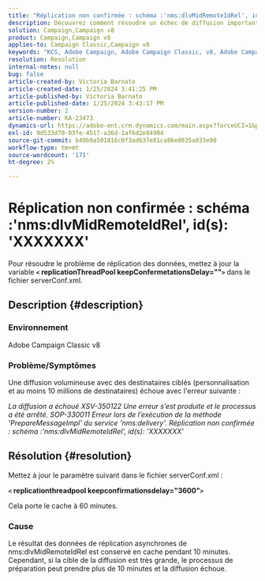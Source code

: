 ```yaml
---
title: "Réplication non confirmée : schéma :'nms:dlvMidRemoteIdRel', id(s): 'XXXXXXX'"
description: Découvrez comment résoudre un échec de diffusion important.
solution: Campaign,Campaign v8
product: Campaign,Campaign v8
applies-to: Campaign Classic,Campaign v8
keywords: "KCS, Adobe Campaign, Adobe Campaign Classic, v8, Adobe Campaign Classic v8"
resolution: Resolution
internal-notes: null
bug: false
article-created-by: Victoria Barnato
article-created-date: 1/25/2024 3:41:25 PM
article-published-by: Victoria Barnato
article-published-date: 1/25/2024 3:43:17 PM
version-number: 2
article-number: KA-23473
dynamics-url: https://adobe-ent.crm.dynamics.com/main.aspx?forceUCI=1&pagetype=entityrecord&etn=knowledgearticle&id=9dde9e2c-98bb-ee11-a569-6045bd006a22
exl-id: 9d533d70-03fe-4517-a36d-1af6d2e84904
source-git-commit: b49b9a501816c0f3ad637e81ca86e0835a033e90
workflow-type: tm+mt
source-wordcount: '171'
ht-degree: 2%

---
```


# Réplication non confirmée : schéma :&#39;nms:dlvMidRemoteIdRel&#39;, id(s): &#39;XXXXXXX&#39;


Pour résoudre le problème de réplication des données, mettez à jour la variable <b>`<` replicationThreadPool keepConfermetationsDelay=&quot;&quot;`>` </b> dans le fichier serverConf.xml.

## Description {#description}


### Environnement

Adobe Campaign Classic v8

### Problème/Symptômes

Une diffusion volumineuse avec des destinataires ciblés (personnalisation et au moins 10 millions de destinataires) échoue avec l&#39;erreur suivante :

*La diffusion a échoué XSV-350122 Une erreur s’est produite et le processus a été arrêté. SOP-330011 Erreur lors de l’exécution de la méthode &#39;PrepareMessageImpl&#39; du service &#39;nms:delivery&#39;. Réplication non confirmée : schéma :&#39;nms:dlvMidRemoteIdRel&#39;, id(s): &#39;XXXXXXX&#39;*


## Résolution {#resolution}


Mettez à jour le paramètre suivant dans le fichier serverConf.xml :

<b>`<` replicationthreadpool keepconfirmationsdelay=&quot;3600&quot;`>` </b>

Cela porte le cache à 60 minutes.

### Cause

Le résultat des données de réplication asynchrones de nms:dlvMidRemoteIdRel est conservé en cache pendant 10 minutes. Cependant, si la cible de la diffusion est très grande, le processus de préparation peut prendre plus de 10 minutes et la diffusion échoue.

